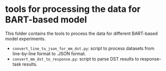 # tools for processing the data for BART-based model
This folder contains the tools to process the data for different BART-based model experiments.

- `convert_line_to_json_for_mm_dst.py`: script to process datasets from line-by-line format to .JSON format.
- `convert_mm_dst_to_response.py`: script to parse DST results to response-task results.